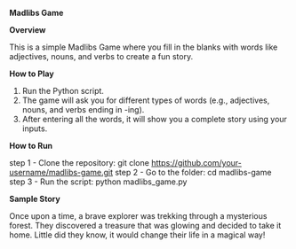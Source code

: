 **Madlibs Game**

**Overview**

This is a simple Madlibs Game where you fill in the blanks with words like adjectives, nouns, and verbs to create a fun story.

**How to Play**

1) Run the Python script.
2) The game will ask you for different types of words (e.g., adjectives, nouns, and verbs ending in -ing).
3) After entering all the words, it will show you a complete story using your inputs.

**How to Run**

step 1 - Clone the repository: git clone https://github.com/your-username/madlibs-game.git
step 2 - Go to the folder: cd madlibs-game
step 3 - Run the script: python madlibs_game.py

**Sample Story**

Once upon a time, a brave explorer was trekking through a mysterious forest. 
They discovered a treasure that was glowing and decided to take it home. 
Little did they know, it would change their life in a magical way!


